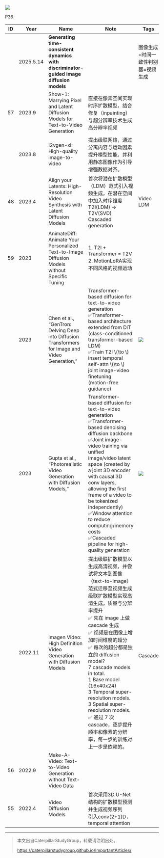 ![](../../assets/08-30.png)

P36  

|ID|Year|Name|Note|Tags|Link|
|---|---|---|---|---|---|
||2025.5.14|**Generating time-consistent dynamics with discriminator-guided image diffusion models**||图像生成+时间一致性判别器=视频生成  |[link](84.md)|
|57|2023.9|Show-1: Marrying Pixel and Latent Diffusion Models for Text-to-Video Generation|直接在像素空间实现时序扩散模型，结合修复（inpainting）与超分辨率技术生成高分辨率视频||[link](https://caterpillarstudygroup.github.io/ReadPapers/57.html)| 
||2023.8|I2vgen-xl: High-quality image-to-video|提出级联网络，通过分离内容与运动因素提升模型性能，并利用静态图像作为引导增强数据对齐。|
|48|2023.4|Align your Latents: High-Resolution Video Synthesis with Latent Diffusion Models|首次将潜在扩散模型（LDM）范式引入视频生成，在潜在空间中加入时序维度<br>T2I(LDM) -> T2V(SVD)<br>Cascaded generation|Video LDM|[link](https://caterpillarstudygroup.github.io/ReadPapers/48.html)| 
|59|2023|AnimateDiff: Animate Your Personalized Text-to-Image Diffusion Models without Specific Tuning|1. T2I + Transformer = T2V<br> 2. MotionLoRA实现不同风格的视频运动| |[link](https://caterpillarstudygroup.github.io/ReadPapers/59.html)|
||2023|Chen et al., “GenTron: Delving Deep into Diffusion Transformers for Image and Video Generation,”|Transformer-based diffusion for text-to-video generation<br> &#x2705;Transformer-based architecture extended from DiT (class-conditioned transformer-based LDM) <br> &#x2705;Train T2I \\(\to \\)  insert temporal self-attn \\(\to \\) joint image-video finetuning (motion-free guidance)    |![](../../assets/08-91.png) |
||2023|Gupta et al., “Photorealistic Video Generation with Diffusion Models,”|Transformer-based diffusion for text-to-video generation<br> &#x2705;Transformer-based denoising diffusion backbone<br> &#x2705;Joint image-video training via unified image/video latent space (created by a joint 3D encoder with causal 3D conv layers, allowing the first frame of a video to be tokenized independently)<br> &#x2705;Window attention to reduce computing/memory costs<br> &#x2705;Cascaded pipeline for high-quality generation   | ![](../../assets/08-93.png) |
||2022.11|Imagen Video: High Definition Video Generation with Diffusion Models|提出级联扩散模型以生成高清视频，并尝试将文本到图像（text-to-image）范式迁移至视频生成<br>级联扩散模型实现高清生成，质量与分辨率提升<br> &#x2705; 先在 image 上做 cascade 生成 <br> &#x2705; 视频是在图像上增加时间维度的超分   <br> &#x2705; 每次的超分都是独立的 diffusion model?   <br> 7 cascade models in total.  <br> 1 Base model (16x40x24) <br> 3 Temporal super-resolution models. <br> 3 Spatial super-resolution models. <br> &#x2705; 通过 7 次 cascade，逐步提升顺率和像素的分辨率，每一步的训练对上一步是依赖的。   |<br>Cascade| ![](../../assets/08-63-1.png) <br> ![](../../assets/08-63-2.png)<br>![](../../assets/D3-52.png)  |
|56|2022.9|Make-A-Video: Text-to-Video Generation without Text-Video Data|||[link](https://caterpillarstudygroup.github.io/ReadPapers/56.html)|
|55|2022.4|Video Diffusion Models|首次采用3D U-Net结构的扩散模型预测并生成视频序列<br>引入conv(2+1)D，temporal attention||[link](https://caterpillarstudygroup.github.io/ReadPapers/55.html)|

---------------------------------------
> 本文出自CaterpillarStudyGroup，转载请注明出处。
>
> https://caterpillarstudygroup.github.io/ImportantArticles/